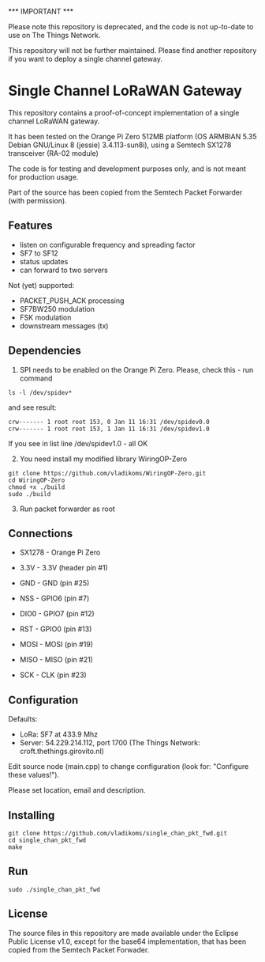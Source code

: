 *** IMPORTANT ***

Please note this repository is deprecated, and the code is not up-to-date to use on The Things Network.

This repository will not be further maintained. Please find another repository if you want to deploy a single channel gateway.


Single Channel LoRaWAN Gateway
==============================
This repository contains a proof-of-concept implementation of a single
channel LoRaWAN gateway.

It has been tested on the Orange Pi Zero 512MB platform (OS ARMBIAN 5.35 Debian GNU/Linux 8 (jessie) 3.4.113-sun8i), using a Semtech SX1278 transceiver (RA-02 module)

The code is for testing and development purposes only, and is not meant 
for production usage. 

Part of the source has been copied from the Semtech Packet Forwarder 
(with permission).

Features
--------
- listen on configurable frequency and spreading factor
- SF7 to SF12
- status updates
- can forward to two servers

Not (yet) supported:
- PACKET_PUSH_ACK processing
- SF7BW250 modulation
- FSK modulation
- downstream messages (tx)

Dependencies
------------
1. SPI needs to be enabled on the Orange Pi Zero. Please, check this - run command 
 ```
 ls -l /dev/spidev*
 ```
 and see result:
 ```
 crw------- 1 root root 153, 0 Jan 11 16:31 /dev/spidev0.0
 crw------- 1 root root 153, 1 Jan 11 16:31 /dev/spidev1.0
 ```
 If you see in list line /dev/spidev1.0 - all OK

2. You need install my modified library WiringOP-Zero
```
git clone https://github.com/vladikoms/WiringOP-Zero.git
cd WiringOP-Zero
chmod +x ./build
sudo ./build
```
3. Run packet forwarder as root

Connections
-----------
- SX1278 - Orange Pi Zero

- 3.3V   - 3.3V (header pin #1) 
- GND	   - GND (pin #25)
- NSS    - GPIO6 (pin #7)
- DIO0   - GPIO7 (pin #12)
- RST    - GPIO0 (pin #13)
- MOSI   - MOSI (pin #19)
- MISO   - MISO (pin #21)
- SCK    - CLK (pin #23)

Configuration
-------------

Defaults:

- LoRa:   SF7 at 433.9 Mhz
- Server: 54.229.214.112, port 1700  (The Things Network: croft.thethings.girovito.nl)

Edit source node (main.cpp) to change configuration (look for: "Configure these values!").

Please set location, email and description.

Installing
----------
```
git clone https://github.com/vladikoms/single_chan_pkt_fwd.git
cd single_chan_pkt_fwd
make
```
Run
---
```
sudo ./single_chan_pkt_fwd
```
License
-------
The source files in this repository are made available under the Eclipse
Public License v1.0, except for the base64 implementation, that has been
copied from the Semtech Packet Forwader.

